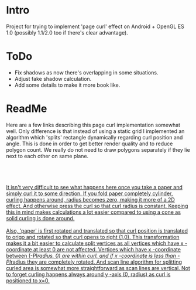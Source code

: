 Intro
=====
Project for trying to implement 'page curl' effect on Android + OpenGL ES 1.0 (possibly 1.1/2.0 too if there's clear advantage).

ToDo
====
* Fix shadows as now there's overlapping in some situations.
* Adjust fake shadow calculation.
* Add some details to make it more book like.

ReadMe
======
Here are a few links describing this page curl implementation somewhat well. Only difference is that instead of using a static grid I implemented an algorithm which 'splits' rectangle dynamically regarding curl position and angle. This is done in order to get better render quality and to reduce polygon count. We really do not need to draw polygons separately if they lie next to each other on same plane.<br/>
<br/>
<a href="http://nomtek.com/tips-for-developers/page-flip-2d/"/><br/>
<a href="http://nomtek.com/tips-for-developers/page-flip-3d/"/><br/>
<br/>
It isn't very difficult to see what happens here once you take a paper and simply curl it to some direction. If you fold paper completely cylinder, curling happens around, radius becomes zero, making it more of a 2D effect. And otherwise press the curl so that curl radius is constant. Keeping this in mind makes calculations a lot easier compared to using a cone as solid curling is done around.<br/>
<br/>
Also, 'paper' is first rotated and translated so that curl position is translated to origo and rotated so that curl opens to right (1,0). This transformation makes it a bit easier to calculate split vertices as all vertices which have x -coordinate at least 0 are not affected. Vertices which have x -coordinate between (-PI*radius, 0) are within curl, and if x -coordinate is less than -PI*radius they are completely rotated. And scan line algorithm for splitting curled area is somewhat more straightforward as scan lines are vertical. Not to forget curling happens always around y -axis (0, radius) as curl is positioned to x=0.